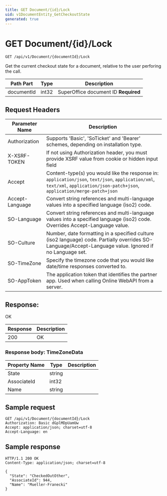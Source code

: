 ```yaml
---
title: GET Document/{id}/Lock
uid: v1DocumentEntity_GetCheckoutState
generated: true
---
```


# GET Document/{id}/Lock

```http
GET /api/v1/Document/{documentId}/Lock
```

Get the current checkout state for a document, relative to the user perforing the call.






| Path Part | Type | Description |
|-----------|------|-------------|
| documentId | int32 | SuperOffice document ID **Required** |



## Request Headers

| Parameter Name | Description |
|----------------|-------------|
| Authorization  | Supports 'Basic', 'SoTicket' and 'Bearer' schemes, depending on installation type. |
| X-XSRF-TOKEN   | If not using Authorization header, you must provide XSRF value from cookie or hidden input field |
| Accept         | Content-type(s) you would like the response in: `application/json`, `text/json`, `application/xml`, `text/xml`, `application/json-patch+json`, `application/merge-patch+json` |
| Accept-Language | Convert string references and multi-language values into a specified language (iso2) code. |
| SO-Language | Convert string references and multi-language values into a specified language (iso2) code. Overrides Accept-Language value. |
| SO-Culture | Number, date formatting in a specified culture (iso2 language) code. Partially overrides SO-Language/Accept-Language value. Ignored if no Language set. |
| SO-TimeZone | Specify the timezone code that you would like date/time responses converted to. |
| SO-AppToken | The application token that identifies the partner app. Used when calling Online WebAPI from a server. |


## Response:

OK

| Response | Description |
|----------------|-------------|
| 200 | OK |

### Response body: TimeZoneData

| Property Name | Type |  Description |
|----------------|------|--------------|
| State | string |  |
| AssociateId | int32 |  |
| Name | string |  |

## Sample request

```http!
GET /api/v1/Document/{documentId}/Lock
Authorization: Basic dGplMDpUamUw
Accept: application/json; charset=utf-8
Accept-Language: en
```

## Sample response

```http_
HTTP/1.1 200 OK
Content-Type: application/json; charset=utf-8

{
  "State": "CheckedOutOther",
  "AssociateId": 944,
  "Name": "Mueller-Franecki"
}
```